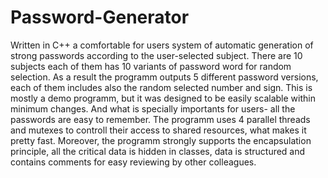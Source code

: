 
# Password-Generator
Written in C++ a comfortable for users system of automatic generation of strong passwords according to the user-selected subject. There are 10 subjects each of them has 10 variants of password word for random selection. As a result the programm outputs 5 different password versions, each of them includes also the random selected number and sign. This is mostly a demo programm, but it was designed to be easily scalable within minimum changes. And what is specially importants for users- all the passwords are easy to remember. The programm uses 4 parallel threads and mutexes to controll their access to shared resources, what makes it pretty fast. Moreover, the programm strongly supports the encapsulation principle, all the critical data is hidden in classes, data is structured and contains comments for easy reviewing by other сolleagues.
